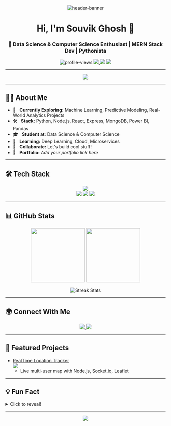 <!-- Banner or GIF (optional) -->
<p align="center">
  <img src="https://capsule-render.vercel.app/api?type=waving&color=0e6fff&height=200&section=header&text=Souvik%20Ghosh&fontSize=45&fontColor=ffffff&animation=twinkling" alt="header-banner"/>
</p>

<h1 align="center">Hi, I'm Souvik Ghosh 👋</h1>
<h3 align="center">🚀 Data Science & Computer Science Enthusiast | MERN Stack Dev | Pythonista</h3>

<p align="center">
  <img src="https://komarev.com/ghpvc/?username=souvikofficial&label=Profile%20views&color=0e75b6&style=flat" alt="profile-views" />
  <a href="https://linkedin.com/in/souvik-ghosh-197a90274" target="_blank">
    <img src="https://img.shields.io/badge/LinkedIn-blue?logo=linkedin&style=flat-square" />
  </a>
  <img src="https://img.shields.io/badge/Code-Python-informational?logo=python&style=flat-square"/>
  <img src="https://img.shields.io/badge/Loves-OpenSource-green?style=flat-square"/>
</p>

---

<div align="center">
  <img src="https://readme-typing-svg.herokuapp.com?font=Fira+Code&duration=2500&pause=500&color=0E6FFF&center=true&multiline=true&width=600&lines=Data+Science+%E2%80%A2+Web+Dev+%E2%80%A2+Machine+Learning;Building+solutions+with+code+%F0%9F%94%A5;Always+learning.+Always+curious."/>
</div>

---

## 👨‍💻 About Me

- 🎯 &nbsp; **Currently Exploring:** Machine Learning, Predictive Modeling, Real-World Analytics Projects  
- 🛠️ &nbsp; **Stack:** Python, Node.js, React, Express, MongoDB, Power BI, Pandas  
- 🎓 &nbsp; **Student at:** Data Science & Computer Science  
- 🌱 &nbsp; **Learning:** Deep Learning, Cloud, Microservices  
- 🤝 &nbsp; **Collaborate:** Let's build cool stuff!  
- 📝 &nbsp; **Portfolio:** _Add your portfolio link here_

---

## 🛠️ Tech Stack

<p align="center">
  <img src="https://skillicons.dev/icons?i=python,numpy,pandas,js,react,nodejs,express,mongodb,html,css,figma,git,linux,azure" /><br>
  <img src="https://img.shields.io/badge/Tools-Power%20BI-blue?logo=powerbi&style=flat-square"/>
  <img src="https://img.shields.io/badge/DB-MySQL-blue?logo=mysql&style=flat-square"/>
  <img src="https://img.shields.io/badge/Visualization-Matplotlib-orange?logo=matplotlib&style=flat-square"/>
</p>

---

## 📊 GitHub Stats

<p align="center">
  <img height="170em" src="https://github-readme-stats.vercel.app/api?username=souvikofficial&show_icons=true&theme=algolia" />
  <img height="170em" src="https://github-readme-stats.vercel.app/api/top-langs/?username=souvikofficial&layout=compact&theme=algolia" />
</p>
<p align="center">
  <img src="https://github-readme-streak-stats.herokuapp.com/?user=souvikofficial&theme=tokyonight" alt="Streak Stats"/>
</p>

---

## 🌍 Connect With Me

<p align="center">
  <a href="https://linkedin.com/in/souvik-ghosh-197a90274" target="_blank">
    <img src="https://img.shields.io/badge/LinkedIn-blue?logo=linkedin&logoColor=white&style=for-the-badge"/>
  </a>
  <a href="mailto:youremail@example.com">
    <img src="https://img.shields.io/badge/Email-D14836?logo=gmail&logoColor=white&style=for-the-badge"/>
  </a>
  <!-- Add more icons as needed -->
</p>

---

## 🚀 Featured Projects

- [RealTime Location Tracker](https://github.com/souvikofficial/RealTime-Location-Tracker) <br>
  <img src="https://img.shields.io/github/stars/souvikofficial/RealTime-Location-Tracker?style=social" />
  - Live multi-user map with Node.js, Socket.io, Leaflet

<!-- Add more projects with short blurbs -->

---

## 💡 Fun Fact

<details>
  <summary>Click to reveal!</summary>
  <p>
    🎸 I love learning new frameworks and playing instrumental music in my free time!
  </p>
</details>

---

<p align="center">
  <img src="https://capsule-render.vercel.app/api?type=waving&color=0e6fff&height=120&section=footer"/>
</p>

